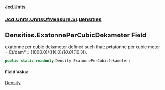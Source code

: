 #### [Jcd.Units](index 'index')
### [Jcd.Units.UnitsOfMeasure.SI](Jcd.Units.UnitsOfMeasure.SI 'Jcd.Units.UnitsOfMeasure.SI').[Densities](Densities 'Jcd.Units.UnitsOfMeasure.SI.Densities')

## Densities.ExatonnePerCubicDekameter Field

exatonne per cubic dekameter defined such that: petatonne per cubic meter = Et/dam³ ×
(1000.0)/((10.0)*(10.0)*(10.0)).

```csharp
public static readonly Density ExatonnePerCubicDekameter;
```

#### Field Value
[Density](Density 'Jcd.Units.UnitTypes.Density')